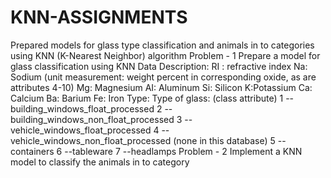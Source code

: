 # KNN-ASSIGNMENTS
Prepared models for glass type classification and animals in to categories using KNN (K-Nearest Neighbor) algorithm  Problem - 1 Prepare a model for glass classification using KNN Data Description: RI : refractive index Na: Sodium (unit measurement: weight percent in corresponding oxide, as are attributes 4-10) Mg: Magnesium AI: Aluminum Si: Silicon K:Potassium Ca: Calcium Ba: Barium Fe: Iron  Type: Type of glass: (class attribute) 1 -- building_windows_float_processed 2 --building_windows_non_float_processed 3 --vehicle_windows_float_processed 4 --vehicle_windows_non_float_processed (none in this database) 5 --containers 6 --tableware 7 --headlamps  Problem - 2 Implement a KNN model to classify the animals in to category
